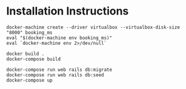 # Installation Instructions

```{r, engine='bash', count_lines}
docker-machine create --driver virtualbox --virtualbox-disk-size "8000" booking_ms
eval "$(docker-machine env booking_ms)"
eval `docker-machine env 2>/dev/null`

docker build .
docker-compose build

docker-compose run web rails db:migrate
docker-compose run web rails db:seed
docker-compose up
```
